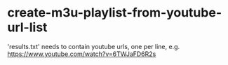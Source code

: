# create-m3u-playlist-from-youtube-url-list

'results.txt' needs to contain youtube urls, one per line, e.g. https://www.youtube.com/watch?v=6TWJaFD6R2s
